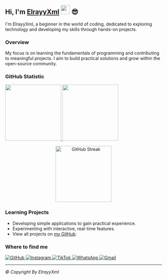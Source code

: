 ## Hi, I'm [ElrayyXml](https://instagram.com/elrayyxml) <img src="https://raw.githubusercontent.com/TheDudeThatCode/TheDudeThatCode/master/Assets/Hi.gif" width="29px"> 😎

I'm ElrayyXml, a beginner in the world of coding, dedicated to exploring technology and developing my skills through hands-on projects.

### Overview
My focus is on learning the fundamentals of programming and contributing to meaningful projects. I aim to build practical solutions and grow within the open-source community.

### GitHub Statistic
<p align="left">
<a href="https://github.com/ElrayyXml">
  <img height="180em" src="https://github-readme-stats-eight-theta.vercel.app/api?username=ElrayyXml&show_icons=true&theme=dracula&include_all_commits=true&count_private=true"/>
  <img height="180em" src="https://github-readme-stats-eight-theta.vercel.app/api/top-langs/?username=ElrayyXml&layout=compact&langs_count=8&theme=dracula"/>
</a>
</p>
<p align="center">
<a href="https://github.com/ElrayyXml">
  <img height="180em" src="https://streak-stats.demolab.com?user=ElrayyXml&theme=dracula" alt="GitHub Streak" />
</a>
</p>

### Learning Projects
- Developing simple applications to gain practical experience.
- Experimenting with interactive, real-time features.
- View all projects on [my GitHub](https://github.com/ElrayyXml).

### Where to find me
<p>
  <a href="https://github.com/ElrayyXml" target="_blank">
    <img alt="GitHub" src="https://img.shields.io/badge/GitHub-100000?style=for-the-badge&logo=github&logoColor=white" />
  </a>
  <a href="https://instagram.com/elrayyxml" target="_blank">
    <img alt="Instagram" src="https://img.shields.io/badge/Instagram-E4405F?style=for-the-badge&logo=instagram&logoColor=white" />
  </a>
  <a href="https://tiktok.com/@elrayyxml" target="_blank">
    <img alt="TikTok" src="https://img.shields.io/badge/TikTok-000000?style=for-the-badge&logo=tiktok&logoColor=white" />
  </a>
  <a href="https://wa.me/6289526377530" target="_blank">
    <img alt="WhatsApp" src="https://img.shields.io/badge/WhatsApp-25D366?style=for-the-badge&logo=whatsapp&logoColor=white" />
  </a>
  <a href="mailto:elrayyxml68@gmail.com" target="_blank">
    <img alt="Gmail" src="https://img.shields.io/badge/Gmail-D14836?style=for-the-badge&logo=gmail&logoColor=white" />
  </a>
</p>

---
*© Copyright By ElrayyXml*
